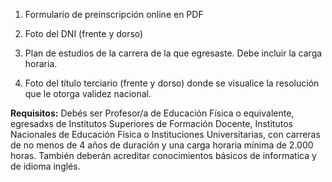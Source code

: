1. Formulario de preinscripción online en PDF

2. Foto del DNI (frente y dorso)

3. Plan de estudios de la carrera de la que egresaste. Debe incluir la carga horaria.

4. Foto del título terciario (frente y dorso) donde se visualice la resolución que le otorga validez nacional.



**Requisitos:** Debés ser Profesor/a de Educación Física o equivalente, egresadxs de Institutos Superiores de Formación Docente, Institutos Nacionales de Educación Física o Instituciones Universitarias, con carreras de no menos de 4 años de duración y una carga horaria mínima de 2.000 horas. También deberán acreditar conocimientos básicos de informatica y de idioma inglés.